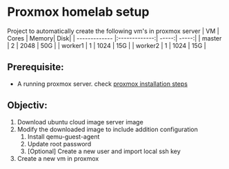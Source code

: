 # Proxmox homelab setup
Project to automatically create the following vm's in proxmox server 
| VM            | Cores         | Memory| Disk|
| ------------- |:-------------:| -----:| -----:|
| master        | 2             | 2048  | 50G   |
| worker1       | 1             | 1024  | 15G   |
| worker2       | 1             | 1024  | 15G   |

## Prerequisite:
* A running proxmox server. check [proxmox installation steps](proxmox_installation.md)

## Objectiv:
1. Download ubuntu cloud image server image 
2. Modify the downloaded image to include addition configuration
    1. Install qemu-guest-agent
    2. Update root password
    3. [Optional] Create a new user and import local ssh key
4. Create a new vm in proxmox 
